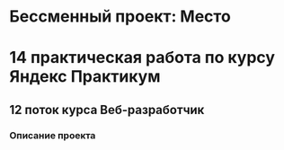 # Бессменный проект: Место
# 14 практическая работа по курсу Яндекс Практикум
## 12 поток курса Веб-разработчик
### Описание проекта
